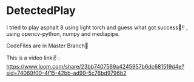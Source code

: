 # DetectedPlay
I tried to play asphalt 8 using light torch and guess what got success🥭!! , using opencv-python, numpy and mediapipe.

CodeFiles are in Master Branch🍓

This is a video link✌️ : https://www.loom.com/share/23bb7407569a4245957b6dc681519d4e?sid=74069f00-4f15-42bb-ad99-5c76bd9796b2
